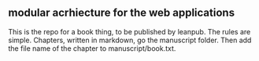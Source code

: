 ##  modular acrhiecture for the web applications

This is the repo for a book thing, to be published by leanpub.  The rules are simple.  Chapters, written in markdown, go the manuscript folder.  Then add the file name of the chapter to manuscript/book.txt.  
